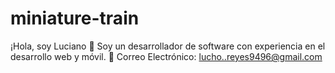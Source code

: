 # miniature-train
¡Hola, soy Luciano 👋 Soy un desarrollador de software con experiencia en el desarrollo web y móvil.   📧 Correo Electrónico: lucho..reyes9496@gmail.com
